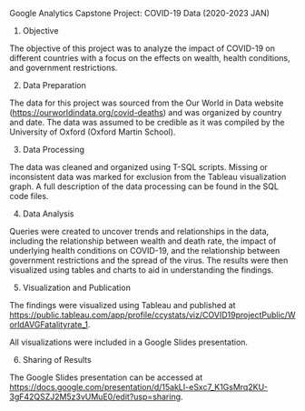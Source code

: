 Google Analytics Capstone Project: COVID-19 Data (2020-2023 JAN)

1. Objective

The objective of this project was to analyze the impact of COVID-19 on different countries with a focus on the effects on wealth, health conditions, and government restrictions.

2. Data Preparation

The data for this project was sourced from the Our World in Data website (https://ourworldindata.org/covid-deaths) and was organized by country and date. The data was assumed to be credible as it was compiled by the University of Oxford (Oxford Martin School).

3. Data Processing

The data was cleaned and organized using T-SQL scripts. Missing or inconsistent data was marked for exclusion from the Tableau visualization graph. A full description of the data processing can be found in the SQL code files.

4. Data Analysis

Queries were created to uncover trends and relationships in the data, including the relationship between wealth and death rate, the impact of underlying health conditions on COVID-19, and the relationship between government restrictions and the spread of the virus. The results were then visualized using tables and charts to aid in understanding the findings.

5. Visualization and Publication

The findings were visualized using Tableau and published at https://public.tableau.com/app/profile/ccystats/viz/COVID19projectPublic/WorldAVGFatalityrate_1. 

All visualizations were included in a Google Slides presentation.

6. Sharing of Results

The Google Slides presentation can be accessed at https://docs.google.com/presentation/d/15akLI-eSxc7_K1GsMrq2KU-3gF42QSZJ2M5z3vUMuE0/edit?usp=sharing.
